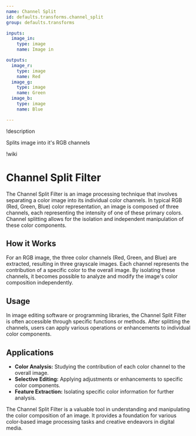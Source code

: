 ```yaml
---
name: Channel Split
id: defaults.transforms.channel_split
group: defaults.transforms

inputs:
  image_in:
    type: image
    name: Image in

outputs:
  image_r:
    type: image
    name: Red
  image_g:
    type: image
    name: Green
  image_b:
    type: image
    name: Blue

---
```


!description

Splits image into it's RGB channels

!wiki

# Channel Split Filter

The Channel Split Filter is an image processing technique that involves separating a color image into its individual color channels. In typical RGB (Red, Green, Blue) color representation, an image is composed of three channels, each representing the intensity of one of these primary colors. Channel splitting allows for the isolation and independent manipulation of these color components.

## How it Works

For an RGB image, the three color channels (Red, Green, and Blue) are extracted, resulting in three grayscale images. Each channel represents the contribution of a specific color to the overall image. By isolating these channels, it becomes possible to analyze and modify the image's color composition independently.

## Usage

In image editing software or programming libraries, the Channel Split Filter is often accessible through specific functions or methods. After splitting the channels, users can apply various operations or enhancements to individual color components.

## Applications

- **Color Analysis:** Studying the contribution of each color channel to the overall image.
- **Selective Editing:** Applying adjustments or enhancements to specific color components.
- **Feature Extraction:** Isolating specific color information for further analysis.

The Channel Split Filter is a valuable tool in understanding and manipulating the color composition of an image. It provides a foundation for various color-based image processing tasks and creative endeavors in digital media.
